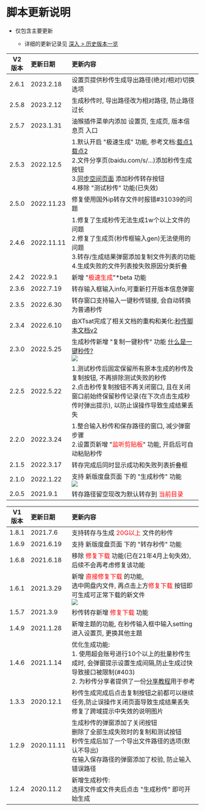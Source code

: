 # 脚本更新说明

- 仅包含主要更新

  - 详细的更新记录见 [深入 > 历史版本一览](../development/历史版本.md)

V2<br/>版本|更新日期|更新内容
-|:-|:-
2.6.1 |2023.2.18|设置页提供秒传生成导出路径(绝对/相对)切换选项
2.5.8 |2023.2.12|生成秒传时, 导出路径改为相对路径, 防止路径过长
2.5.7 |2023.1.31|油猴插件菜单内添加 设置页, 生成页, 版本信息页 入口
2.5.3 |2022.12.5|1.默认开启 "极速生成" 功能, 参考文档:<a href="https://mengzonefire.code.misakanet.cn/rapid-upload-userscript-doc/document/秒传链接生成/极速生成" class="mzf_link" rel="noopener noreferrer" target="_blank">载点1</a> <a href="https://xtsat.github.io/rapid-upload-userscript-doc/document/秒传链接生成/极速生成" class="mzf_link" rel="noopener noreferrer" target="_blank">载点2</a> <br/>2.文件分享页(baidu.com/s/...)添加秒传生成按钮 <br/>3.<a href="https://pan.baidu.com/disk/synchronization#" class="mzf_link" rel="noopener noreferrer" target="_blank">同步空间页面</a> 添加秒传转存按钮 <br/>4.移除 "测试秒传" 功能(已失效)
2.5.0 |2022.11.23|修复使用国外ip转存文件时报错#31039的问题
2.4.6 |2022.11.11|1.修复了生成秒传无法生成1w个以上文件的问题<br/>2.修复了生成页(秒传框输入gen)无法使用的问题<br/>3.转存/生成结果弹窗添加复制文件列表的功能<br/>4.生成失败的文件列表按失败原因分类折叠
2.4.2 |2022.9.1|新增 "<span style="color: red;">极速生成</span>"*beta 功能
2.3.6 |2022.7.19|转存输入框输入info,可重新打开版本信息弹窗
2.3.5 |2022.6.30|转存窗口支持输入一键秒传链接, 会自动转换为普通秒传
2.3.4 |2022.6.10|由XTsat完成了相关文档的重构和美化:<a href="https://mengzonefire.code.misakanet.cn/rapid-upload-userscript-doc-v2">秒传脚本文档v2</a>
2.3.0 |2022.5.25|生成秒传新增 "复制一键秒传" 功能 <a href="https://mengzonefire.code.misakanet.cn/rapid-upload-userscript-doc/about-bdlink" class="mzf_link" rel="noopener noreferrer" target="_blank">什么是一键秒传?</a><br/><img src="https://pic.rmb.bdstatic.com/bjh/6f2f81431a9b375cd7afc3b6a3c4bf34.png" />
2.2.5 |2022.5.22|1.测试秒传后固定保留所有原本生成的秒传及复制按钮, 不再排除测试失败的秒传<br/>2.点击秒传复制按钮不再关闭窗口, 且在关闭窗口前始终保留秒传记录(在下次点击生成秒传时弹出提示), 以防止误操作导致生成结果丢失
2.2.0 |2022.3.24|1.整合输入秒传和保存路径的窗口, 减少弹窗步骤<br/>2.设置页新增 "<span style="color: red">监听剪贴板</span>" 功能, 开启后可自动粘贴秒传
2.1.5 |2022.3.17|转存完成后同时显示成功和失败列表折叠框
2.1.0 |2022.1.22|支持 新版度盘页面 下的 "生成秒传" 功能<br/><img src="https://pic.rmb.bdstatic.com/bjh/8c05bf7c7ba44cb6f7e0a68c3e17ab54.png">
2.0.5 |2021.9.1|转存路径留空现改为默认转存到 <span style="color: red">当前目录</span>

V1<br/>版本|更新日期|更新内容
-|:-|:-
1.8.1 |2021.7.6|支持转存与生成 <span style="color: red">20G以上</span> 文件的秒传
1.6.9 |2021.6.19|支持 新版度盘页面 下的 "转存秒传" 功能
1.6.8 |2021.6.18|移除 <span style="color: red">修复下载</span> 功能(已在21年4月上旬失效), 后续不会再考虑修复该功能
1.6.1 |2021.3.29|新增 <span style="color: red">直接修复下载</span> 的功能,<br/>选中网盘内文件, 再点击上方<span style="color: red">修复下载</span> 按钮即可生成可正常下载的新文件<br/><img src="https://pic.rmb.bdstatic.com/bjh/5e05f7c1f772451b8efce938280bcaee.png" />
1.5.7 |2021.3.9|秒传转存新增 <span style="color: red">修复下载</span> 功能
1.4.9 |2021.1.28|新增主题的功能, 在秒传输入框中输入setting进入设置页, 更换其他主题
1.4.6 |2021.1.14|优化生成功能:<br/>1. 使用超会账号进行10个以上的批量秒传生成时, 会弹窗提示设置生成间隔,防止生成过快导致接口被限制(#403)<br/>2. 为秒传分享者提供了一份<a href="https://mengzonefire.code.misakanet.cn/rapid-upload-userscript-doc/generate-bdcode/" rel="noopener noreferrer" target="_blank">分享教程</a>用于参考
1.3.3 |2020.12.1|秒传生成完成后点击复制按钮之前都可以继续任务,防止误操作关闭页面导致生成结果丢失<br/>修复了跨域提示中失效的说明图片
1.2.9 |2020.11.11|生成秒传的弹窗添加了关闭按钮<br/>删除了全部生成失败时的复制和测试按钮<br/>秒传生成后加了一个导出文件路径的选项(默认不导出)<br/>在输入保存路径的弹窗添加了校验, 防止输入错误路径
1.2.4 |2020.11.2|新增生成秒传:<br/>选择文件或文件夹后点击 "生成秒传" 即可开始生成

